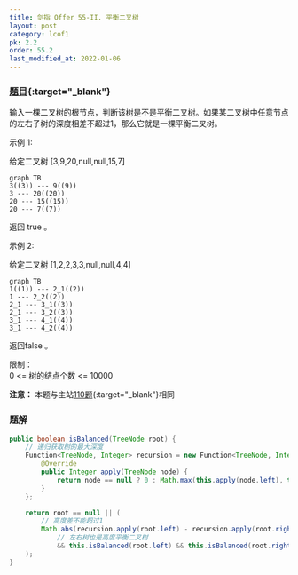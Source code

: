 ```yaml
---
title: 剑指 Offer 55-II. 平衡二叉树
layout: post
category: lcof1
pk: 2.2
order: 55.2
last_modified_at: 2022-01-06
---
```


### [题目](https://leetcode.cn/problems/ping-heng-er-cha-shu-lcof/){:target="_blank"}

输入一棵二叉树的根节点，判断该树是不是平衡二叉树。如果某二叉树中任意节点的左右子树的深度相差不超过1，那么它就是一棵平衡二叉树。

示例 1:

给定二叉树 [3,9,20,null,null,15,7]

```mermaid
graph TB
3((3)) --- 9((9))
3 --- 20((20))
20 --- 15((15))
20 --- 7((7))
```

返回 true 。

示例 2:

给定二叉树 [1,2,2,3,3,null,null,4,4]

```mermaid
graph TB
1((1)) --- 2_1((2))
1 --- 2_2((2))
2_1 --- 3_1((3))
2_1 --- 3_2((3))
3_1 --- 4_1((4))
3_1 --- 4_2((4))
```

返回false 。



限制：  
0 <= 树的结点个数 <= 10000

**注意：** 本题与主站[110题](https://leetcode.cn/problems/balanced-binary-tree/){:target="_blank"}相同

### 题解

```java
public boolean isBalanced(TreeNode root) {
    // 递归获取树的最大深度
    Function<TreeNode, Integer> recursion = new Function<TreeNode, Integer>() {
        @Override
        public Integer apply(TreeNode node) {
            return node == null ? 0 : Math.max(this.apply(node.left), this.apply(node.right)) + 1;
        }
    };

    return root == null || (
        // 高度差不能超过1
        Math.abs(recursion.apply(root.left) - recursion.apply(root.right)) <= 1
            // 左右树也是高度平衡二叉树
            && this.isBalanced(root.left) && this.isBalanced(root.right)
    );
}
```